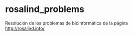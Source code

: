# rosalind_problems

Resolución de los problemas de bioinformática de la página http://rosalind.info/ 